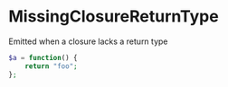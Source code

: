 # MissingClosureReturnType

Emitted when a closure lacks a return type

```php
$a = function() {
    return "foo";
};
```

